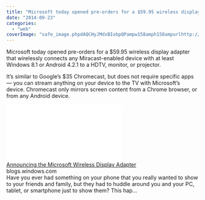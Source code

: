 ```yaml
---
title: "Microsoft today opened pre-orders for a $59.95 wireless display adapter that wir..."
date: "2014-09-23"
categories: 
  - "web"
coverImage: "safe_image.phpdAQCHyJMdxBIobpQPampw158amph158ampurlhttp://az648995.vo_.msecnd.net/win/2014/09/Wireless_Display_Adapter_3-4-500x281.png"
---
```


Microsoft today opened pre-orders for a $59.95 wireless display adapter that wirelessly connects any Miracast-enabled device with at least Windows 8.1 or Android 4.2.1 to a HDTV, monitor, or projector.  
  
It’s similar to Google’s $35 Chromecast, but does not require specific apps — you can stream anything on your device to the TV with Microsoft’s device. Chromecast only mirrors screen content from a Chrome browser, or from any Android device.  
  
[![](images/safe_image.php?d=AQCHyJMdxBIobpQP&w=158&h=158&url=http%3A%2F%2Faz648995.vo.msecnd.net%2Fwin%2F2014%2F09%2FWireless_Display_Adapter_3-4-500x281.png)](http://l.facebook.com/l.php?u=http%3A%2F%2Fblogs.windows.com%2Fbloggingwindows%2F2014%2F09%2F23%2Fannouncing-the-microsoft-wireless-display-adapter%2F&h=rAQGvpUAW&s=1)  
[Announcing the Microsoft Wireless Display Adapter](http://l.facebook.com/l.php?u=http%3A%2F%2Fblogs.windows.com%2Fbloggingwindows%2F2014%2F09%2F23%2Fannouncing-the-microsoft-wireless-display-adapter%2F&h=RAQFRHDHb&s=1)  
blogs.windows.com  
Have you ever had something on your phone that you really wanted to show to your friends and family, but they had to huddle around you and your PC, tablet, or smartphone just to show them? This hap...
